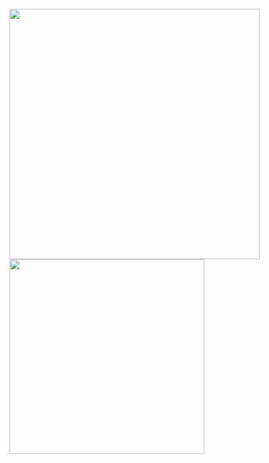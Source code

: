 <!-- <div align = center>
  <a href="https://hits.seeyoufarm.com"><img src="https://hits.seeyoufarm.com/api/count/incr/badge.svg?url=https%3A%2F%2Fgithub.com%2Fplutoin&count_bg=%23A7A2ED&title_bg=%23555555&icon=&icon_color=%23E7E7E7&title=hits&edge_flat=false"/></a>
</div> -->

<br>

<div align=center style="display: flex; align-items: flex-start;">
  <img src="https://github-readme-stats.vercel.app/api?username=plutoin&show_icons=true&theme=radical&hide=issues,stars" width="450px">
</div>

<div align=center style="display: flex; align-items: flex-start;">
  <img src="https://github-readme-stats.vercel.app/api/top-langs/?username=plutoin&theme=radical&exclude_repo=college-song-festival,payroll-system,blind-spot-alert,vending-machine,score,reg-exp,parcel-template-basic,TIL&layout=compact&langs_count=8" width="350px">
</div>

<br/>

<!-- <div align=center>
  <a href="https://www.linkedin.com/in/soyeon-jang-p1uto" target="_blank">
    <img src="https://img.shields.io/badge/LinkedIn-%230A66C2.svg?style=flat-square&logo=linkedin&logoColor=white">
  </a>
  <a href="https://velog.io/@plutoin" target="_blank">
    <img src="https://img.shields.io/badge/Velog-%2320C997.svg?style=flat-square&logo=velog&logoColor=white">
  </a> -->
<!--   <a href="https://watchusrise.notion.site/PORTFOLIO-67d77007ff9646b1a88ecc8c558c5923" target="_blank">
    <img src="https://img.shields.io/badge/Portfolio-%23000000.svg?style=flat-square&logo=notion&logoColor=white">
  </a> -->
</div>

